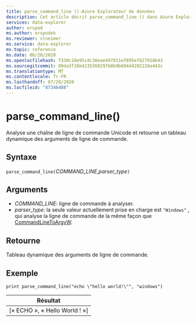 ```yaml
---
title: parse_command_line ()-Azure Explorateur de données
description: Cet article décrit parse_command_line () dans Azure Explorateur de données.
services: data-explorer
author: orspod
ms.author: orspodek
ms.reviewer: slneimer
ms.service: data-explorer
ms.topic: reference
ms.date: 06/28/2020
ms.openlocfilehash: f330c10e95cdc36eae497811ef895ef827918b43
ms.sourcegitcommit: 09da3f26b4235368297b8b9b604d4282228a443c
ms.translationtype: MT
ms.contentlocale: fr-FR
ms.lasthandoff: 07/28/2020
ms.locfileid: "87346488"
---
```

# <a name="parse_command_line"></a>parse_command_line()

Analyse une chaîne de ligne de commande Unicode et retourne un tableau dynamique des arguments de ligne de commande.

## <a name="syntax"></a>Syntaxe

`parse_command_line(`*COMMAND_LINE*,*parser_type*`)`

## <a name="arguments"></a>Arguments

* *COMMAND_LINE*: ligne de commande à analyser.
* *parser_type*: la seule valeur actuellement prise en charge est `"Windows"` , qui analyse la ligne de commande de la même façon que [CommandLineToArgvW](https://docs.microsoft.com/windows/win32/api/shellapi/nf-shellapi-commandlinetoargvw).

## <a name="returns"></a>Retourne

Tableau dynamique des arguments de ligne de commande.

## <a name="example"></a>Exemple

<!-- csl: https://help.kusto.windows.net:443/Samples -->
```kusto
print parse_command_line("echo \"hello world!\"", "windows")
```

|Résultat|
|---|
|[« ECHO », « Hello World ! »]|
